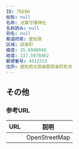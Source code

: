 ```yaml
---
ID: 76E8H
総称: null
名称: 池葉守護神社
名称読み: null
別名: null
都道府県: 愛知県
区域: 設楽町
緯度: 35.0990948
経度: 137.5978462
郵便番号: 4412313
住所: 愛知県北設楽郡設楽町和市
---
```


## その他

### 参考URL

| URL | 説明          |
| --- | ------------- |
|     | OpenStreetMap |
